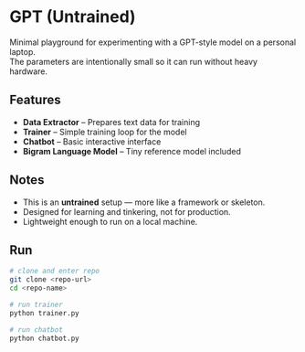 # GPT (Untrained)

Minimal playground for experimenting with a GPT-style model on a personal laptop.  
The parameters are intentionally small so it can run without heavy hardware.

## Features
- **Data Extractor** – Prepares text data for training  
- **Trainer** – Simple training loop for the model  
- **Chatbot** – Basic interactive interface  
- **Bigram Language Model** – Tiny reference model included  

## Notes
- This is an **untrained** setup — more like a framework or skeleton.  
- Designed for learning and tinkering, not for production.  
- Lightweight enough to run on a local machine.  

## Run
```bash
# clone and enter repo
git clone <repo-url>
cd <repo-name>

# run trainer
python trainer.py

# run chatbot
python chatbot.py
